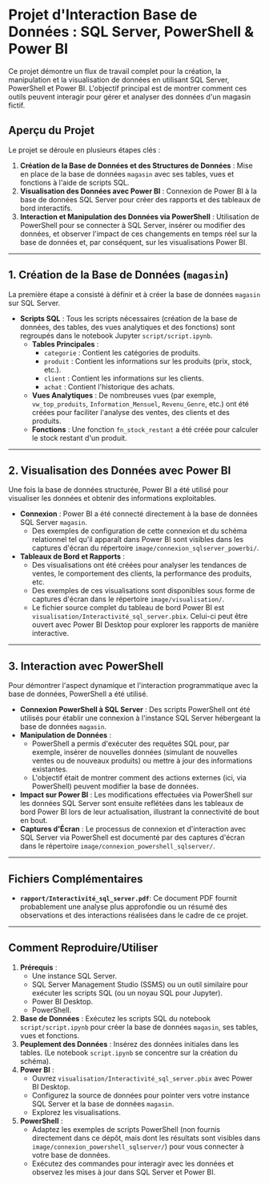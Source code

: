 # Projet d'Interaction Base de Données : SQL Server, PowerShell & Power BI

Ce projet démontre un flux de travail complet pour la création, la manipulation et la visualisation de données en utilisant SQL Server, PowerShell et Power BI. L'objectif principal est de montrer comment ces outils peuvent interagir pour gérer et analyser des données d'un magasin fictif.

## Aperçu du Projet

Le projet se déroule en plusieurs étapes clés :

1.  **Création de la Base de Données et des Structures de Données** : Mise en place de la base de données `magasin` avec ses tables, vues et fonctions à l'aide de scripts SQL.
2.  **Visualisation des Données avec Power BI** : Connexion de Power BI à la base de données SQL Server pour créer des rapports et des tableaux de bord interactifs.
3.  **Interaction et Manipulation des Données via PowerShell** : Utilisation de PowerShell pour se connecter à SQL Server, insérer ou modifier des données, et observer l'impact de ces changements en temps réel sur la base de données et, par conséquent, sur les visualisations Power BI.

---

## 1. Création de la Base de Données (`magasin`)

La première étape a consisté à définir et à créer la base de données `magasin` sur SQL Server.

-   **Scripts SQL** : Tous les scripts nécessaires (création de la base de données, des tables, des vues analytiques et des fonctions) sont regroupés dans le notebook Jupyter `script/script.ipynb`.
    -   **Tables Principales** :
        -   `categorie` : Contient les catégories de produits.
        -   `produit` : Contient les informations sur les produits (prix, stock, etc.).
        -   `client` : Contient les informations sur les clients.
        -   `achat` : Contient l'historique des achats.
    -   **Vues Analytiques** : De nombreuses vues (par exemple, `vw_top_produits`, `Information_Mensuel`, `Revenu_Genre`, etc.) ont été créées pour faciliter l'analyse des ventes, des clients et des produits.
    -   **Fonctions** : Une fonction `fn_stock_restant` a été créée pour calculer le stock restant d'un produit.

---

## 2. Visualisation des Données avec Power BI

Une fois la base de données structurée, Power BI a été utilisé pour visualiser les données et obtenir des informations exploitables.

-   **Connexion** : Power BI a été connecté directement à la base de données SQL Server `magasin`.
    -   Des exemples de configuration de cette connexion et du schéma relationnel tel qu'il apparaît dans Power BI sont visibles dans les captures d'écran du répertoire `image/connexion_sqlserver_powerbi/`.
-   **Tableaux de Bord et Rapports** :
    -   Des visualisations ont été créées pour analyser les tendances de ventes, le comportement des clients, la performance des produits, etc.
    -   Des exemples de ces visualisations sont disponibles sous forme de captures d'écran dans le répertoire `image/visualisation/`.
    -   Le fichier source complet du tableau de bord Power BI est `visualisation/Interactivité_sql_server.pbix`. Celui-ci peut être ouvert avec Power BI Desktop pour explorer les rapports de manière interactive.

---

## 3. Interaction avec PowerShell

Pour démontrer l'aspect dynamique et l'interaction programmatique avec la base de données, PowerShell a été utilisé.

-   **Connexion PowerShell à SQL Server** : Des scripts PowerShell ont été utilisés pour établir une connexion à l'instance SQL Server hébergeant la base de données `magasin`.
-   **Manipulation de Données** :
    -   PowerShell a permis d'exécuter des requêtes SQL pour, par exemple, insérer de nouvelles données (simulant de nouvelles ventes ou de nouveaux produits) ou mettre à jour des informations existantes.
    -   L'objectif était de montrer comment des actions externes (ici, via PowerShell) peuvent modifier la base de données.
-   **Impact sur Power BI** : Les modifications effectuées via PowerShell sur les données SQL Server sont ensuite reflétées dans les tableaux de bord Power BI lors de leur actualisation, illustrant la connectivité de bout en bout.
-   **Captures d'Écran** : Le processus de connexion et d'interaction avec SQL Server via PowerShell est documenté par des captures d'écran dans le répertoire `image/connexion_powershell_sqlserver/`.

---

## Fichiers Complémentaires

-   **`rapport/Interactivité_sql_server.pdf`**: Ce document PDF fournit probablement une analyse plus approfondie ou un résumé des observations et des interactions réalisées dans le cadre de ce projet.

---

## Comment Reproduire/Utiliser

1.  **Prérequis** :
    -   Une instance SQL Server.
    -   SQL Server Management Studio (SSMS) ou un outil similaire pour exécuter les scripts SQL (ou un noyau SQL pour Jupyter).
    -   Power BI Desktop.
    -   PowerShell.
2.  **Base de Données** : Exécutez les scripts SQL du notebook `script/script.ipynb` pour créer la base de données `magasin`, ses tables, vues et fonctions.
3.  **Peuplement des Données** : Insérez des données initiales dans les tables. (Le notebook `script.ipynb` se concentre sur la création du schéma).
4.  **Power BI** :
    -   Ouvrez `visualisation/Interactivité_sql_server.pbix` avec Power BI Desktop.
    -   Configurez la source de données pour pointer vers votre instance SQL Server et la base de données `magasin`.
    -   Explorez les visualisations.
5.  **PowerShell** :
    -   Adaptez les exemples de scripts PowerShell (non fournis directement dans ce dépôt, mais dont les résultats sont visibles dans `image/connexion_powershell_sqlserver/`) pour vous connecter à votre base de données.
    -   Exécutez des commandes pour interagir avec les données et observez les mises à jour dans SQL Server et Power BI.
